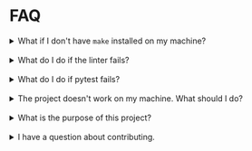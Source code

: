 # FAQ

<details>
<summary>What if I don't have <code>make</code> installed on my machine?</summary>
<br>
You can refer to the <a href="https://github.com/ryansurf/cli-surf/blob/main/makefile">Makefile</a>. 
Instead of running a command like <code>make run</code>, you can run the command below it: <code>poetry run python src/server.py</code>
</details>
<br>

<details>
<summary>What do I do if the linter fails?</summary>
<br>
If the linter fails, you can run <code>make format</code>, which may fix the issues for you! If not, it will tell you
what needs to be fixed in the output.
</details>
<br>

<details>
<summary>What do I do if pytest fails?</summary>
<br>
If pytest fails, make sure you haven't broken anything unintentionally. Often, new changes in code will result in the unit tests breaking. Functions may now be returning different values/types which the tests do not expect. Please, try to debug any tests you may have broken!
</details>
<br>

<details>
<summary>The project doesn't work on my machine. What should I do?</summary>
<br>
cli-surf is a new project, and things break. If you come across any bugs, please submit an <a href="https://github.com/ryansurf/cli-surf/issues/new">issue!</a>
</details>
<br>

<details>
<summary>What is the purpose of this project?</summary>
<br>
I had a small spare monitor that could only display a terminal screen, so I used it to display the weather via <a href="https://github.com/chubin/wttr.in">wttr.in</a>. I like to surf,
and figured it would be useful to display surf data along with the weather. That is where I got the idea for cli-surf!
</details>
<br>

<details>
<summary>I have a question about contributing.</summary>
<br>
Please refer to the <a href="https://github.com/ryansurf/cli-surf/blob/main/CONTRIBUTING.md">contributing</a> file, or ask a question on the Discord/Discussions page.
</details>
<br>